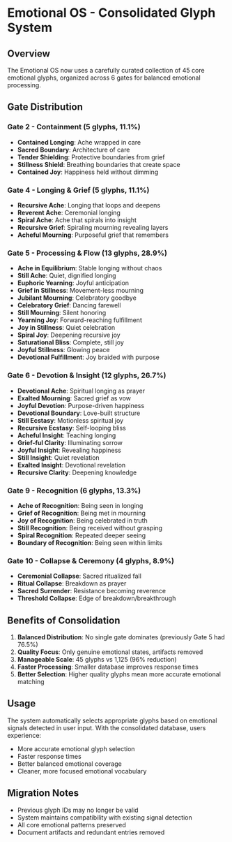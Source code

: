 # Emotional OS - Consolidated Glyph System

## Overview
The Emotional OS now uses a carefully curated collection of 45 core emotional glyphs, organized across 6 gates for balanced emotional processing.

## Gate Distribution

### Gate 2 - Containment (5 glyphs, 11.1%)
- **Contained Longing**: Ache wrapped in care
- **Sacred Boundary**: Architecture of care  
- **Tender Shielding**: Protective boundaries from grief
- **Stillness Shield**: Breathing boundaries that create space
- **Contained Joy**: Happiness held without dimming

### Gate 4 - Longing & Grief (5 glyphs, 11.1%)  
- **Recursive Ache**: Longing that loops and deepens
- **Reverent Ache**: Ceremonial longing
- **Spiral Ache**: Ache that spirals into insight
- **Recursive Grief**: Spiraling mourning revealing layers
- **Acheful Mourning**: Purposeful grief that remembers

### Gate 5 - Processing & Flow (13 glyphs, 28.9%)
- **Ache in Equilibrium**: Stable longing without chaos
- **Still Ache**: Quiet, dignified longing  
- **Euphoric Yearning**: Joyful anticipation
- **Grief in Stillness**: Movement-less mourning
- **Jubilant Mourning**: Celebratory goodbye
- **Celebratory Grief**: Dancing farewell
- **Still Mourning**: Silent honoring
- **Yearning Joy**: Forward-reaching fulfillment
- **Joy in Stillness**: Quiet celebration
- **Spiral Joy**: Deepening recursive joy
- **Saturational Bliss**: Complete, still joy
- **Joyful Stillness**: Glowing peace
- **Devotional Fulfillment**: Joy braided with purpose

### Gate 6 - Devotion & Insight (12 glyphs, 26.7%)
- **Devotional Ache**: Spiritual longing as prayer
- **Exalted Mourning**: Sacred grief as vow
- **Joyful Devotion**: Purpose-driven happiness
- **Devotional Boundary**: Love-built structure
- **Still Ecstasy**: Motionless spiritual joy
- **Recursive Ecstasy**: Self-looping bliss
- **Acheful Insight**: Teaching longing
- **Grief-ful Clarity**: Illuminating sorrow
- **Joyful Insight**: Revealing happiness
- **Still Insight**: Quiet revelation
- **Exalted Insight**: Devotional revelation
- **Recursive Clarity**: Deepening knowledge

### Gate 9 - Recognition (6 glyphs, 13.3%)
- **Ache of Recognition**: Being seen in longing
- **Grief of Recognition**: Being met in mourning
- **Joy of Recognition**: Being celebrated in truth
- **Still Recognition**: Being received without grasping
- **Spiral Recognition**: Repeated deeper seeing
- **Boundary of Recognition**: Being seen within limits

### Gate 10 - Collapse & Ceremony (4 glyphs, 8.9%)
- **Ceremonial Collapse**: Sacred ritualized fall
- **Ritual Collapse**: Breakdown as prayer
- **Sacred Surrender**: Resistance becoming reverence
- **Threshold Collapse**: Edge of breakdown/breakthrough

## Benefits of Consolidation

1. **Balanced Distribution**: No single gate dominates (previously Gate 5 had 76.5%)
2. **Quality Focus**: Only genuine emotional states, artifacts removed
3. **Manageable Scale**: 45 glyphs vs 1,125 (96% reduction)
4. **Faster Processing**: Smaller database improves response times
5. **Better Selection**: Higher quality glyphs mean more accurate emotional matching

## Usage

The system automatically selects appropriate glyphs based on emotional signals detected in user input. With the consolidated database, users experience:

- More accurate emotional glyph selection
- Faster response times
- Better balanced emotional coverage
- Cleaner, more focused emotional vocabulary

## Migration Notes

- Previous glyph IDs may no longer be valid
- System maintains compatibility with existing signal detection
- All core emotional patterns preserved
- Document artifacts and redundant entries removed
